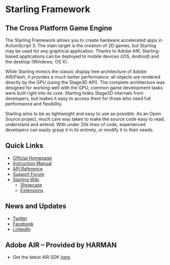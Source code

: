 # Starling Framework

The Cross Platform Game Engine
------------------------------

The Starling Framework allows you to create hardware accelerated apps in ActionScript 3. The main target is the creation of 2D games, but Starling may be used for any graphical application. Thanks to Adobe AIR, Starling-based applications can be deployed to mobile devices (iOS, Android) and the desktop (Windows, OS X).

While Starling mimics the classic display tree architecture of Adobe AIR/Flash, it provides a much better performance: all objects are rendered directly by the GPU (using the Stage3D API). The complete architecture was designed for working well with the GPU; common game development tasks were built right into its core. Starling hides Stage3D internals from developers, but makes it easy to access them for those who need full performance and flexibility.

Starling aims to be as lightweight and easy to use as possible. As an Open Source project, much care was taken to make the source code easy to read, understand and extend. With under 20k lines of code, experienced developers can easily grasp it in its entirety, or modify it to their needs.

Quick Links
-----------

* [Official Homepage](http://www.starling-framework.org)
* [Instruction Manual](http://manual.starling-framework.org)
* [API Reference](http://doc.starling-framework.org)
* [Support Forum](http://forum.starling-framework.org)
* [Starling Wiki](http://wiki.starling-framework.org)
  * [Showcase](http://wiki.starling-framework.org/games/start)
  * [Extensions](http://wiki.starling-framework.org/extensions/start)

News and Updates
----------------

* [Twitter](https://twitter.com/gamua)
* [Facebook](https://facebook.com/gamua.co)
* [LinkedIn](https://www.linkedin.com/company/gamua)

Adobe AIR – Provided by HARMAN
------------------------------

* Get the latest AIR SDK [here](https://airsdk.harman.com).
